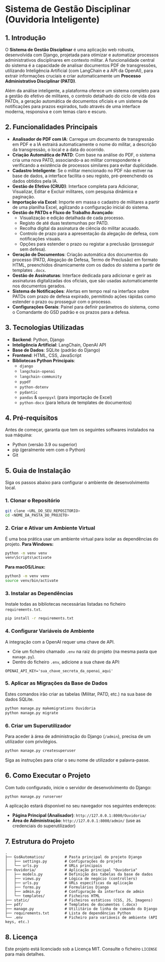 # Sistema de Gestão Disciplinar (Ouvidoria Inteligente)

## 1\. Introdução

O **Sistema de Gestão Disciplinar** é uma aplicação web robusta, desenvolvida com Django, projetada para otimizar e automatizar processos administrativos disciplinares em contexto militar. A funcionalidade central do sistema é a capacidade de analisar documentos PDF de transgressões, utilizando Inteligência Artificial (com LangChain e a API da OpenAI), para extrair informações cruciais e criar automaticamente um **Processo Administrativo Disciplinar (PATD)**.

Além da análise inteligente, a plataforma oferece um sistema completo para a gestão do efetivo de militares, o controlo detalhado do ciclo de vida dos PATDs, a geração automática de documentos oficiais e um sistema de notificações para prazos expirados, tudo através de uma interface moderna, responsiva e com temas claro e escuro.

## 2\. Funcionalidades Principais

  - **Analisador de PDF com IA**: Carregue um documento de transgressão em PDF e a IA extrairá automaticamente o nome do militar, a descrição da transgressão, o local e a data do ocorrido.
  - **Criação Automática de PATD**: Com base na análise do PDF, o sistema cria uma nova PATD, associando-a ao militar correspondente e verificando a existência de processos similares para evitar duplicidade.
  - **Cadastro Inteligente**: Se o militar mencionado no PDF não estiver na base de dados, a interface facilita o seu registo, pré-preenchendo os dados obtidos pela IA.
  - **Gestão de Efetivo (CRUD)**: Interface completa para Adicionar, Visualizar, Editar e Excluir militares, com pesquisa dinâmica e paginação.
  - **Importação via Excel**: Importe em massa o cadastro de militares a partir de uma planilha Excel, agilizando a configuração inicial do sistema.
  - **Gestão de PATDs e Fluxo de Trabalho Avançado**:
      - Visualização e edição detalhada de cada processo.
      - Registo de até duas testemunhas por PATD.
      - Recolha digital da assinatura de ciência do militar acusado.
      - Controlo de prazo para a apresentação da alegação de defesa, com notificações visuais.
      - Opções para estender o prazo ou registar a preclusão (prosseguir sem defesa).
  - **Geração de Documentos**: Criação automática dos documentos do processo (PATD, Alegação de Defesa, Termo de Preclusão) em formato HTML, preenchidos dinamicamente com os dados do sistema a partir de templates `.docx`.
  - **Gestão de Assinaturas**: Interface dedicada para adicionar e gerir as assinaturas digitalizadas dos oficiais, que são usadas automaticamente nos documentos gerados.
  - **Sistema de Notificações**: Alertas em tempo real na interface sobre PATDs com prazo de defesa expirado, permitindo ações rápidas como estender o prazo ou prosseguir com o processo.
  - **Configurações Gerais**: Painel para definir parâmetros do sistema, como o Comandante do GSD padrão e os prazos para a defesa.

## 3\. Tecnologias Utilizadas

  - **Backend**: Python, Django
  - **Inteligência Artificial**: LangChain, OpenAI API
  - **Base de Dados**: SQLite (padrão do Django)
  - **Frontend**: HTML, CSS, JavaScript
  - **Bibliotecas Python Principais**:
      - `django`
      - `langchain-openai`
      - `langchain-community`
      - `pypdf`
      - `python-dotenv`
      - `pydantic`
      - `pandas` & `openpyxl` (para importação de Excel)
      - `python-docx` (para leitura de templates de documentos)

## 4\. Pré-requisitos

Antes de começar, garanta que tem os seguintes softwares instalados na sua máquina:

  - Python (versão 3.9 ou superior)
  - pip (geralmente vem com o Python)
  - Git

## 5\. Guia de Instalação

Siga os passos abaixo para configurar o ambiente de desenvolvimento local.

### 1\. Clonar o Repositório

```bash
git clone <URL_DO_SEU_REPOSITORIO>
cd <NOME_DA_PASTA_DO_PROJETO>
```

### 2\. Criar e Ativar um Ambiente Virtual

É uma boa prática usar um ambiente virtual para isolar as dependências do projeto.
**Para Windows:**

```bash
python -m venv venv
venv\Scripts\activate
```

**Para macOS/Linux:**

```bash
python3 -m venv venv
source venv/bin/activate
```

### 3\. Instalar as Dependências

Instale todas as bibliotecas necessárias listadas no ficheiro `requirements.txt`.

```bash
pip install -r requirements.txt
```

### 4\. Configurar Variáveis de Ambiente

A integração com a OpenAI requer uma chave de API.

  - Crie um ficheiro chamado `.env` na raiz do projeto (na mesma pasta que `manage.py`).
  - Dentro do ficheiro `.env`, adicione a sua chave da API:

<!-- end list -->

```
OPENAI_API_KEY='sua_chave_secreta_da_openai_aqui'
```

### 5\. Aplicar as Migrações da Base de Dados

Estes comandos irão criar as tabelas (Militar, PATD, etc.) na sua base de dados SQLite.

```bash
python manage.py makemigrations Ouvidoria
python manage.py migrate
```

### 6\. Criar um Superutilizador

Para aceder à área de administração do Django (`/admin`), precisa de um utilizador com privilégios.

```bash
python manage.py createsuperuser
```

Siga as instruções para criar o seu nome de utilizador e palavra-passe.

## 6\. Como Executar o Projeto

Com tudo configurado, inicie o servidor de desenvolvimento do Django:

```bash
python manage.py runserver
```

A aplicação estará disponível no seu navegador nos seguintes endereços:

  - **Página Principal (Analisador)**: `http://127.0.0.1:8000/Ouvidoria/`
  - **Área de Administração**: `http://127.0.0.1:8000/admin/` (use as credenciais do superutilizador)

## 7\. Estrutura do Projeto

```
.
├── GsdAutomatico/         # Pasta principal do projeto Django
│   ├── settings.py        # Configurações do projeto
│   └── urls.py            # URLs principais
├── Ouvidoria/             # Aplicação principal "Ouvidoria"
│   ├── models.py          # Definição das tabelas da base de dados
│   ├── views.py           # Lógica de negócio (controllers)
│   ├── urls.py            # URLs específicas da aplicação
│   ├── forms.py           # Formulários Django
│   ├── admin.py           # Configuração da interface de admin
│   └── templates/         # Ficheiros HTML
├── static/                # Ficheiros estáticos (CSS, JS, Imagens)
├── pdf/                   # Templates de documentos (.docx)
├── manage.py              # Utilitário de linha de comando do Django
├── requirements.txt       # Lista de dependências Python
└── .env                   # Ficheiro para variáveis de ambiente (API keys, etc.)
```

## 8\. Licença

Este projeto está licenciado sob a Licença MIT. Consulte o ficheiro `LICENSE` para mais detalhes.
